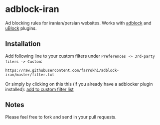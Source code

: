 # adblock-iran
Ad blocking rules for iranian/persian websites.  Works with [adblock](https://adblockplus.org/) and [uBlock](https://github.com/gorhill/uBlock) plugins.

## Installation

Add following line to your custom filters under `Preferences -> 3rd-party filers -> Custom`:

```
https://raw.githubusercontent.com/farrokhi/adblock-iran/master/filter.txt
```

Or simply by clicking on this this (if you already have a adblocker plugin installed): [add to custom filter list](abp:subscribe?location=https://raw.githubusercontent.com/farrokhi/adblock-iran/master/filter.txt&title=Adblock+Iran")



## Notes

Please feel free to fork and send in your pull requests.

